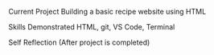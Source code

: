 Current Project
Building a basic recipe website using HTML

Skills Demonstrated
HTML, git, VS Code, Terminal

Self Reflection (After project is completed)
